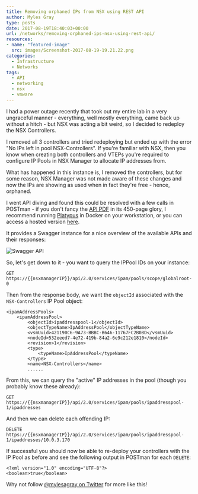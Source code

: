 ```yaml
---
title: Removing orphaned IPs from NSX using REST API
author: Myles Gray
type: posts
date: 2017-08-19T18:40:03+00:00
url: /networks/removing-orphaned-ips-nsx-using-rest-api/
resources:
- name: "featured-image"
  src: images/Screenshot-2017-08-19-19.21.22.png
categories:
  - Infrastructure
  - Networks
tags:
  - API
  - networking
  - nsx
  - vmware
---
```


I had a power outage recently that took out my entire lab in a very ungraceful manner - everything, well mostly everything, came back up without a hitch - but NSX was acting a bit weird, so I decided to redeploy the NSX Controllers.

I removed all 3 controllers and tried redeploying but ended up with the error "No IPs left in pool NSX-Controllers". If you're familiar with NSX, then you know when creating both controllers and VTEPs you're required to configure IP Pools in NSX Manager to allocate IP addresses from.

What has happened in this instance is, I removed the controllers, but for some reason, NSX Manager was not made aware of these changes and now the IPs are showing as used when in fact they're free - hence, orphaned.

I went API diving and found this could be resolved with a few calls in POSTman - if you don't fancy the [API PDF][1] in its 450-page glory, I recommend running [Platypus][2] in Docker on your workstation, or you can access a hosted version [here][3].

It provides a Swagger instance for a nice overview of the available APIs and their responses:

![Swagger API][4] 

So, let's get down to it - you want to query the IPPool IDs on your instance:

    GET https://{{nsxmanagerIP}}/api/2.0/services/ipam/pools/scope/globalroot-0
    

Then from the response body, we want the `objectId` associated with the `NSX-Controllers` IP Pool object:

    <ipamAddressPools>
        <ipamAddressPool>
            <objectId>ipaddresspool-1</objectId>
            <objectTypeName>IpAddressPool</objectTypeName>
            <vsmUuid>421190C6-9A73-BBBC-B646-11767FC2B08D</vsmUuid>
            <nodeId>532eeed7-4e72-419b-84a2-6e9c212e1810</nodeId>
            <revision>1</revision>
            <type>
                <typeName>IpAddressPool</typeName>
            </type>
            <name>NSX-Controllers</name>
            ......
    

From this, we can query the "active" IP addresses in the pool (though you probably know these already):

    GET https://{{nsxmanagerIP}}/api/2.0/services/ipam/pools/ipaddresspool-1/ipaddresses
    

And then we can delete each offending IP:

    DELETE https://{{nsxmanagerIP}}/api/2.0/services/ipam/pools/ipaddresspool-1/ipaddresses/10.0.3.170
    

If successful you should now be able to re-deploy your controllers with the IP Pool as before and see the following output in POSTman for each `DELETE`:

    <?xml version="1.0" encoding="UTF-8"?>
    <boolean>true</boolean>
    

Why not follow [@mylesagray on Twitter][5] for more like this!

 [1]: https://docs.vmware.com/en/VMware-NSX-for-vSphere/6.3/nsx_63_api.pdf?src=vmw_so_vex
 [2]: https://github.com/vmware/platypus
 [3]: http://vmwareapis.com/swagger.html
 [4]: images/Screenshot-2017-08-19-19.21.22-740x498.png
 [5]: https://twitter.com/mylesagray